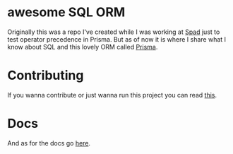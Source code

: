 # awesome SQL ORM

Originally this was a repo I've created while I was working at [Spad](https://www.linkedin.com/company/spadcompany/) just to test operator precedence in Prisma. But as of now it is where I share what I know about SQL and this lovely ORM called [Prisma](https://www.prisma.io/).

# Contributing

If you wanna contribute or just wanna run this project you can read [this](./CONTRIBUTING.md).

# Docs

And as for the docs go [here](./docs/).
